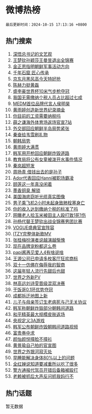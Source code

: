 # 微博热榜

`最后更新时间：2024-10-15 17:13:16 +0800`

## 热门搜索

1. [深悟总书记的文艺观](https://m.weibo.cn/search?containerid=100103type%3D1%26t%3D10%26q%3D%23%E6%B7%B1%E6%82%9F%E6%80%BB%E4%B9%A6%E8%AE%B0%E7%9A%84%E6%96%87%E8%89%BA%E8%A7%82%23&stream_entry_id=51&isnewpage=1&extparam=seat%3D1%26q%3D%2523%25E6%25B7%25B1%25E6%2582%259F%25E6%2580%25BB%25E4%25B9%25A6%25E8%25AE%25B0%25E7%259A%2584%25E6%2596%2587%25E8%2589%25BA%25E8%25A7%2582%2523%26pos%3D0%26stream_entry_id%3D51%26c_type%3D51%26filter_type%3Drealtimehot%26cate%3D10103%26dgr%3D0%26display_time%3D1728983595%26pre_seqid%3D17289835953139380906089)
1. [王楚钦孙颖莎王曼昱退出全锦赛](https://m.weibo.cn/search?containerid=100103type%3D1%26t%3D10%26q%3D%23%E7%8E%8B%E6%A5%9A%E9%92%A6%E5%AD%99%E9%A2%96%E8%8E%8E%E7%8E%8B%E6%9B%BC%E6%98%B1%E9%80%80%E5%87%BA%E5%85%A8%E9%94%A6%E8%B5%9B%23&stream_entry_id=31&isnewpage=1&extparam=seat%3D1%26q%3D%2523%25E7%258E%258B%25E6%25A5%259A%25E9%2592%25A6%25E5%25AD%2599%25E9%25A2%2596%25E8%258E%258E%25E7%258E%258B%25E6%259B%25BC%25E6%2598%25B1%25E9%2580%2580%25E5%2587%25BA%25E5%2585%25A8%25E9%2594%25A6%25E8%25B5%259B%2523%26pos%3D0%26stream_entry_id%3D31%26band_rank%3D1%26filter_type%3Drealtimehot%26realpos%3D1%26c_type%3D31%26flag%3D1%26lcate%3D5001%26cate%3D5001%26dgr%3D0%26display_time%3D1728983595%26pre_seqid%3D17289835953139380906089)
1. [金正恩指明朝鲜军事活动方向](https://m.weibo.cn/search?containerid=100103type%3D1%26t%3D10%26q%3D%23%E9%87%91%E6%AD%A3%E6%81%A9%E6%8C%87%E6%98%8E%E6%9C%9D%E9%B2%9C%E5%86%9B%E4%BA%8B%E6%B4%BB%E5%8A%A8%E6%96%B9%E5%90%91%23&stream_entry_id=31&isnewpage=1&extparam=seat%3D1%26q%3D%2523%25E9%2587%2591%25E6%25AD%25A3%25E6%2581%25A9%25E6%258C%2587%25E6%2598%258E%25E6%259C%259D%25E9%25B2%259C%25E5%2586%259B%25E4%25BA%258B%25E6%25B4%25BB%25E5%258A%25A8%25E6%2596%25B9%25E5%2590%2591%2523%26pos%3D1%26stream_entry_id%3D31%26band_rank%3D2%26filter_type%3Drealtimehot%26realpos%3D2%26c_type%3D31%26flag%3D0%26lcate%3D5001%26cate%3D5001%26dgr%3D0%26display_time%3D1728983595%26pre_seqid%3D17289835953139380906089)
1. [千年石窟 匠心传承](https://m.weibo.cn/search?containerid=100103type%3D1%26t%3D10%26q%3D%23%E5%8D%83%E5%B9%B4%E7%9F%B3%E7%AA%9F+%E5%8C%A0%E5%BF%83%E4%BC%A0%E6%89%BF%23&stream_entry_id=31&isnewpage=1&extparam=seat%3D1%26q%3D%2523%25E5%258D%2583%25E5%25B9%25B4%25E7%259F%25B3%25E7%25AA%259F%2520%25E5%258C%25A0%25E5%25BF%2583%25E4%25BC%25A0%25E6%2589%25BF%2523%26pos%3D2%26stream_entry_id%3D31%26band_rank%3D3%26filter_type%3Drealtimehot%26realpos%3D3%26c_type%3D31%26flag%3D1%26lcate%3D5001%26cate%3D5001%26dgr%3D0%26display_time%3D1728983595%26pre_seqid%3D17289835953139380906089)
1. [京东月黑风高今天特好抢](https://m.weibo.cn/search?containerid=100103type%3D1%26t%3D10%26q%3D%23%E4%BA%AC%E4%B8%9C%E6%9C%88%E9%BB%91%E9%A3%8E%E9%AB%98%E4%BB%8A%E5%A4%A9%E7%89%B9%E5%A5%BD%E6%8A%A2%23&stream_entry_id=31&isnewpage=1&extparam=seat%3D1%26q%3D%2523%25E4%25BA%25AC%25E4%25B8%259C%25E6%259C%2588%25E9%25BB%2591%25E9%25A3%258E%25E9%25AB%2598%25E4%25BB%258A%25E5%25A4%25A9%25E7%2589%25B9%25E5%25A5%25BD%25E6%258A%25A2%2523%26pos%3D3%26stream_entry_id%3D31%26adid%3D259117%26band_rank%3D4%26filter_type%3Drealtimehot%26topic_ad%3D1%26is_ad_pos%3D1%26lcate%3D5001%26c_type%3D31%26cate%3D5001%26dgr%3D0%26display_time%3D1728983595%26pre_seqid%3D17289835953139380906089)
1. [陈赫力挺黄磊](https://m.weibo.cn/search?containerid=100103type%3D1%26t%3D10%26q%3D%23%E9%99%88%E8%B5%AB%E5%8A%9B%E6%8C%BA%E9%BB%84%E7%A3%8A%23&stream_entry_id=31&isnewpage=1&extparam=seat%3D1%26q%3D%2523%25E9%2599%2588%25E8%25B5%25AB%25E5%258A%259B%25E6%258C%25BA%25E9%25BB%2584%25E7%25A3%258A%2523%26pos%3D4%26stream_entry_id%3D31%26band_rank%3D4%26filter_type%3Drealtimehot%26realpos%3D4%26c_type%3D31%26flag%3D1%26lcate%3D5001%26cate%3D5001%26dgr%3D0%26display_time%3D1728983595%26pre_seqid%3D17289835953139380906089)
1. [盛李豪世界杯10米气步枪夺冠](https://m.weibo.cn/search?containerid=100103type%3D1%26t%3D10%26q%3D%23%E7%9B%9B%E6%9D%8E%E8%B1%AA%E4%B8%96%E7%95%8C%E6%9D%AF10%E7%B1%B3%E6%B0%94%E6%AD%A5%E6%9E%AA%E5%A4%BA%E5%86%A0%23&stream_entry_id=31&isnewpage=1&extparam=seat%3D1%26q%3D%2523%25E7%259B%259B%25E6%259D%258E%25E8%25B1%25AA%25E4%25B8%2596%25E7%2595%258C%25E6%259D%25AF10%25E7%25B1%25B3%25E6%25B0%2594%25E6%25AD%25A5%25E6%259E%25AA%25E5%25A4%25BA%25E5%2586%25A0%2523%26pos%3D5%26stream_entry_id%3D31%26band_rank%3D5%26filter_type%3Drealtimehot%26realpos%3D5%26c_type%3D31%26flag%3D1%26lcate%3D5001%26cate%3D5001%26dgr%3D0%26display_time%3D1728983595%26pre_seqid%3D17289835953139380906089)
1. [我国无需缴纳个税人员占比超过七成](https://m.weibo.cn/search?containerid=100103type%3D1%26t%3D10%26q%3D%23%E6%88%91%E5%9B%BD%E6%97%A0%E9%9C%80%E7%BC%B4%E7%BA%B3%E4%B8%AA%E7%A8%8E%E4%BA%BA%E5%91%98%E5%8D%A0%E6%AF%94%E8%B6%85%E8%BF%87%E4%B8%83%E6%88%90%23&stream_entry_id=31&isnewpage=1&extparam=seat%3D1%26q%3D%2523%25E6%2588%2591%25E5%259B%25BD%25E6%2597%25A0%25E9%259C%2580%25E7%25BC%25B4%25E7%25BA%25B3%25E4%25B8%25AA%25E7%25A8%258E%25E4%25BA%25BA%25E5%2591%2598%25E5%258D%25A0%25E6%25AF%2594%25E8%25B6%2585%25E8%25BF%2587%25E4%25B8%2583%25E6%2588%2590%2523%26pos%3D6%26stream_entry_id%3D31%26band_rank%3D6%26filter_type%3Drealtimehot%26realpos%3D6%26c_type%3D31%26flag%3D2%26lcate%3D5001%26cate%3D5001%26dgr%3D0%26display_time%3D1728983595%26pre_seqid%3D17289835953139380906089)
1. [MEDM首位品牌代言人侯明昊](https://m.weibo.cn/search?containerid=100103type%3D1%26t%3D10%26q%3D%23MEDM%E9%A6%96%E4%BD%8D%E5%93%81%E7%89%8C%E4%BB%A3%E8%A8%80%E4%BA%BA%E4%BE%AF%E6%98%8E%E6%98%8A%23&stream_entry_id=31&isnewpage=1&extparam=seat%3D1%26q%3D%2523MEDM%25E9%25A6%2596%25E4%25BD%258D%25E5%2593%2581%25E7%2589%258C%25E4%25BB%25A3%25E8%25A8%2580%25E4%25BA%25BA%25E4%25BE%25AF%25E6%2598%258E%25E6%2598%258A%2523%26pos%3D7%26stream_entry_id%3D31%26adid%3D259080%26band_rank%3D7%26filter_type%3Drealtimehot%26topic_ad%3D1%26is_ad_pos%3D1%26lcate%3D5001%26c_type%3D31%26cate%3D5001%26dgr%3D0%26display_time%3D1728983595%26pre_seqid%3D17289835953139380906089)
1. [黄雨婷创造新世界纪录摘金](https://m.weibo.cn/search?containerid=100103type%3D1%26t%3D10%26q%3D%23%E9%BB%84%E9%9B%A8%E5%A9%B7%E5%88%9B%E9%80%A0%E6%96%B0%E4%B8%96%E7%95%8C%E7%BA%AA%E5%BD%95%E6%91%98%E9%87%91%23&stream_entry_id=31&isnewpage=1&extparam=seat%3D1%26q%3D%2523%25E9%25BB%2584%25E9%259B%25A8%25E5%25A9%25B7%25E5%2588%259B%25E9%2580%25A0%25E6%2596%25B0%25E4%25B8%2596%25E7%2595%258C%25E7%25BA%25AA%25E5%25BD%2595%25E6%2591%2598%25E9%2587%2591%2523%26pos%3D8%26stream_entry_id%3D31%26band_rank%3D7%26filter_type%3Drealtimehot%26realpos%3D7%26c_type%3D31%26flag%3D0%26lcate%3D5001%26cate%3D5001%26dgr%3D0%26display_time%3D1728983595%26pre_seqid%3D17289835953139380906089)
1. [你目前的工资需要纳税吗](https://m.weibo.cn/search?containerid=100103type%3D1%26t%3D10%26q%3D%23%E4%BD%A0%E7%9B%AE%E5%89%8D%E7%9A%84%E5%B7%A5%E8%B5%84%E9%9C%80%E8%A6%81%E7%BA%B3%E7%A8%8E%E5%90%97%23&stream_entry_id=31&isnewpage=1&extparam=seat%3D1%26q%3D%2523%25E4%25BD%25A0%25E7%259B%25AE%25E5%2589%258D%25E7%259A%2584%25E5%25B7%25A5%25E8%25B5%2584%25E9%259C%2580%25E8%25A6%2581%25E7%25BA%25B3%25E7%25A8%258E%25E5%2590%2597%2523%26pos%3D9%26stream_entry_id%3D31%26band_rank%3D8%26filter_type%3Drealtimehot%26realpos%3D8%26c_type%3D31%26flag%3D1%26lcate%3D5001%26cate%3D5001%26dgr%3D0%26display_time%3D1728983595%26pre_seqid%3D17289835953139380906089)
1. [薛之谦海外体育场返场官宣7站](https://m.weibo.cn/search?containerid=100103type%3D1%26t%3D10%26q%3D%23%E8%96%9B%E4%B9%8B%E8%B0%A6%E6%B5%B7%E5%A4%96%E4%BD%93%E8%82%B2%E5%9C%BA%E8%BF%94%E5%9C%BA%E5%AE%98%E5%AE%A37%E7%AB%99%23&stream_entry_id=31&isnewpage=1&extparam=seat%3D1%26q%3D%2523%25E8%2596%259B%25E4%25B9%258B%25E8%25B0%25A6%25E6%25B5%25B7%25E5%25A4%2596%25E4%25BD%2593%25E8%2582%25B2%25E5%259C%25BA%25E8%25BF%2594%25E5%259C%25BA%25E5%25AE%2598%25E5%25AE%25A37%25E7%25AB%2599%2523%26pos%3D10%26stream_entry_id%3D31%26band_rank%3D9%26filter_type%3Drealtimehot%26realpos%3D9%26c_type%3D31%26flag%3D0%26lcate%3D5001%26cate%3D5001%26dgr%3D0%26display_time%3D1728983595%26pre_seqid%3D17289835953139380906089)
1. [外交部回应朝鲜半岛局势紧张](https://m.weibo.cn/search?containerid=100103type%3D1%26t%3D10%26q%3D%23%E5%A4%96%E4%BA%A4%E9%83%A8%E5%9B%9E%E5%BA%94%E6%9C%9D%E9%B2%9C%E5%8D%8A%E5%B2%9B%E5%B1%80%E5%8A%BF%E7%B4%A7%E5%BC%A0%23&stream_entry_id=31&isnewpage=1&extparam=seat%3D1%26q%3D%2523%25E5%25A4%2596%25E4%25BA%25A4%25E9%2583%25A8%25E5%259B%259E%25E5%25BA%2594%25E6%259C%259D%25E9%25B2%259C%25E5%258D%258A%25E5%25B2%259B%25E5%25B1%2580%25E5%258A%25BF%25E7%25B4%25A7%25E5%25BC%25A0%2523%26pos%3D11%26stream_entry_id%3D31%26band_rank%3D10%26filter_type%3Drealtimehot%26realpos%3D10%26c_type%3D31%26flag%3D1%26lcate%3D5001%26cate%3D5001%26dgr%3D0%26display_time%3D1728983595%26pre_seqid%3D17289835953139380906089)
1. [秦奋给韦雪刷礼物](https://m.weibo.cn/search?containerid=100103type%3D1%26t%3D10%26q%3D%23%E7%A7%A6%E5%A5%8B%E7%BB%99%E9%9F%A6%E9%9B%AA%E5%88%B7%E7%A4%BC%E7%89%A9%23&stream_entry_id=31&isnewpage=1&extparam=seat%3D1%26q%3D%2523%25E7%25A7%25A6%25E5%25A5%258B%25E7%25BB%2599%25E9%259F%25A6%25E9%259B%25AA%25E5%2588%25B7%25E7%25A4%25BC%25E7%2589%25A9%2523%26pos%3D12%26stream_entry_id%3D31%26band_rank%3D11%26filter_type%3Drealtimehot%26realpos%3D11%26c_type%3D31%26flag%3D2%26lcate%3D5001%26cate%3D5001%26dgr%3D0%26display_time%3D1728983595%26pre_seqid%3D17289835953139380906089)
1. [朝韩局势](https://m.weibo.cn/search?containerid=100103type%3D1%26t%3D10%26q%3D%23%E6%9C%9D%E9%9F%A9%E5%B1%80%E5%8A%BF%23&stream_entry_id=31&isnewpage=1&extparam=seat%3D1%26q%3D%2523%25E6%259C%259D%25E9%259F%25A9%25E5%25B1%2580%25E5%258A%25BF%2523%26pos%3D13%26stream_entry_id%3D31%26band_rank%3D12%26filter_type%3Drealtimehot%26realpos%3D12%26c_type%3D31%26flag%3D1%26lcate%3D5001%26cate%3D5001%26dgr%3D0%26display_time%3D1728983595%26pre_seqid%3D17289835953139380906089)
1. [黄雨婷大满贯](https://m.weibo.cn/search?containerid=100103type%3D1%26t%3D10%26q%3D%23%E9%BB%84%E9%9B%A8%E5%A9%B7%E5%A4%A7%E6%BB%A1%E8%B4%AF%23&stream_entry_id=31&isnewpage=1&extparam=seat%3D1%26q%3D%2523%25E9%25BB%2584%25E9%259B%25A8%25E5%25A9%25B7%25E5%25A4%25A7%25E6%25BB%25A1%25E8%25B4%25AF%2523%26pos%3D14%26stream_entry_id%3D31%26band_rank%3D13%26filter_type%3Drealtimehot%26realpos%3D13%26c_type%3D31%26flag%3D0%26lcate%3D5001%26cate%3D5001%26dgr%3D0%26display_time%3D1728983595%26pre_seqid%3D17289835953139380906089)
1. [韩军用开枪回应朝鲜炸毁道路](https://m.weibo.cn/search?containerid=100103type%3D1%26t%3D10%26q%3D%23%E9%9F%A9%E5%86%9B%E7%94%A8%E5%BC%80%E6%9E%AA%E5%9B%9E%E5%BA%94%E6%9C%9D%E9%B2%9C%E7%82%B8%E6%AF%81%E9%81%93%E8%B7%AF%23&stream_entry_id=31&isnewpage=1&extparam=seat%3D1%26q%3D%2523%25E9%259F%25A9%25E5%2586%259B%25E7%2594%25A8%25E5%25BC%2580%25E6%259E%25AA%25E5%259B%259E%25E5%25BA%2594%25E6%259C%259D%25E9%25B2%259C%25E7%2582%25B8%25E6%25AF%2581%25E9%2581%2593%25E8%25B7%25AF%2523%26pos%3D15%26stream_entry_id%3D31%26band_rank%3D14%26filter_type%3Drealtimehot%26realpos%3D14%26c_type%3D31%26flag%3D0%26lcate%3D5001%26cate%3D5001%26dgr%3D0%26display_time%3D1728983595%26pre_seqid%3D17289835953139380906089)
1. [教育局将公布女童被泼开水事件情况](https://m.weibo.cn/search?containerid=100103type%3D1%26t%3D10%26q%3D%23%E6%95%99%E8%82%B2%E5%B1%80%E5%B0%86%E5%85%AC%E5%B8%83%E5%A5%B3%E7%AB%A5%E8%A2%AB%E6%B3%BC%E5%BC%80%E6%B0%B4%E4%BA%8B%E4%BB%B6%E6%83%85%E5%86%B5%23&stream_entry_id=31&isnewpage=1&extparam=seat%3D1%26q%3D%2523%25E6%2595%2599%25E8%2582%25B2%25E5%25B1%2580%25E5%25B0%2586%25E5%2585%25AC%25E5%25B8%2583%25E5%25A5%25B3%25E7%25AB%25A5%25E8%25A2%25AB%25E6%25B3%25BC%25E5%25BC%2580%25E6%25B0%25B4%25E4%25BA%258B%25E4%25BB%25B6%25E6%2583%2585%25E5%2586%25B5%2523%26pos%3D16%26stream_entry_id%3D31%26band_rank%3D15%26filter_type%3Drealtimehot%26realpos%3D15%26c_type%3D31%26flag%3D1%26lcate%3D5001%26cate%3D5001%26dgr%3D0%26display_time%3D1728983595%26pre_seqid%3D17289835953139380906089)
1. [秦岚超短发](https://m.weibo.cn/search?containerid=100103type%3D1%26t%3D10%26q%3D%23%E7%A7%A6%E5%B2%9A%E8%B6%85%E7%9F%AD%E5%8F%91%23&stream_entry_id=31&isnewpage=1&extparam=seat%3D1%26q%3D%2523%25E7%25A7%25A6%25E5%25B2%259A%25E8%25B6%2585%25E7%259F%25AD%25E5%258F%2591%2523%26pos%3D17%26stream_entry_id%3D31%26band_rank%3D16%26filter_type%3Drealtimehot%26realpos%3D16%26c_type%3D31%26flag%3D2%26lcate%3D5001%26cate%3D5001%26dgr%3D0%26display_time%3D1728983595%26pre_seqid%3D17289835953139380906089)
1. [周扬青 借钱出去的是孙子](https://m.weibo.cn/search?containerid=100103type%3D1%26t%3D10%26q%3D%E5%91%A8%E6%89%AC%E9%9D%92+%E5%80%9F%E9%92%B1%E5%87%BA%E5%8E%BB%E7%9A%84%E6%98%AF%E5%AD%99%E5%AD%90&stream_entry_id=31&isnewpage=1&extparam=seat%3D1%26q%3D%25E5%2591%25A8%25E6%2589%25AC%25E9%259D%2592%2520%25E5%2580%259F%25E9%2592%25B1%25E5%2587%25BA%25E5%258E%25BB%25E7%259A%2584%25E6%2598%25AF%25E5%25AD%2599%25E5%25AD%2590%26pos%3D18%26stream_entry_id%3D31%26band_rank%3D17%26filter_type%3Drealtimehot%26realpos%3D17%26c_type%3D31%26flag%3D2%26lcate%3D5001%26cate%3D5001%26dgr%3D0%26display_time%3D1728983595%26pre_seqid%3D17289835953139380906089)
1. [Ador代表回应Hanni被职场霸凌](https://m.weibo.cn/search?containerid=100103type%3D1%26t%3D10%26q%3D%23Ador%E4%BB%A3%E8%A1%A8%E5%9B%9E%E5%BA%94Hanni%E8%A2%AB%E8%81%8C%E5%9C%BA%E9%9C%B8%E5%87%8C%23&stream_entry_id=31&isnewpage=1&extparam=seat%3D1%26q%3D%2523Ador%25E4%25BB%25A3%25E8%25A1%25A8%25E5%259B%259E%25E5%25BA%2594Hanni%25E8%25A2%25AB%25E8%2581%258C%25E5%259C%25BA%25E9%259C%25B8%25E5%2587%258C%2523%26pos%3D19%26stream_entry_id%3D31%26band_rank%3D18%26filter_type%3Drealtimehot%26realpos%3D18%26c_type%3D31%26flag%3D1%26lcate%3D5001%26cate%3D5001%26dgr%3D0%26display_time%3D1728983595%26pre_seqid%3D17289835953139380906089)
1. [颐莲这一年真没闲着](https://m.weibo.cn/search?containerid=100103type%3D1%26t%3D10%26q%3D%23%E9%A2%90%E8%8E%B2%E8%BF%99%E4%B8%80%E5%B9%B4%E7%9C%9F%E6%B2%A1%E9%97%B2%E7%9D%80%23&stream_entry_id=31&isnewpage=1&extparam=seat%3D1%26q%3D%2523%25E9%25A2%2590%25E8%258E%25B2%25E8%25BF%2599%25E4%25B8%2580%25E5%25B9%25B4%25E7%259C%259F%25E6%25B2%25A1%25E9%2597%25B2%25E7%259D%2580%2523%26pos%3D20%26stream_entry_id%3D31%26adid%3D259031%26band_rank%3D19%26filter_type%3Drealtimehot%26realpos%3D19%26c_type%3D31%26flag%3D0%26lcate%3D5001%26cate%3D5001%26dgr%3D0%26display_time%3D1728983595%26pre_seqid%3D17289835953139380906089)
1. [墨香铜臭 解锁](https://m.weibo.cn/search?containerid=100103type%3D1%26t%3D10%26q%3D%E5%A2%A8%E9%A6%99%E9%93%9C%E8%87%AD+%E8%A7%A3%E9%94%81&stream_entry_id=31&isnewpage=1&extparam=seat%3D1%26q%3D%25E5%25A2%25A8%25E9%25A6%2599%25E9%2593%259C%25E8%2587%25AD%2520%25E8%25A7%25A3%25E9%2594%2581%26pos%3D21%26stream_entry_id%3D31%26band_rank%3D20%26filter_type%3Drealtimehot%26realpos%3D20%26c_type%3D31%26flag%3D0%26lcate%3D5001%26cate%3D5001%26dgr%3D0%26display_time%3D1728983595%26pre_seqid%3D17289835953139380906089)
1. [美国海底窃听光缆真实图像](https://m.weibo.cn/search?containerid=100103type%3D1%26t%3D10%26q%3D%23%E7%BE%8E%E5%9B%BD%E6%B5%B7%E5%BA%95%E7%AA%83%E5%90%AC%E5%85%89%E7%BC%86%E7%9C%9F%E5%AE%9E%E5%9B%BE%E5%83%8F%23&stream_entry_id=31&isnewpage=1&extparam=seat%3D1%26q%3D%2523%25E7%25BE%258E%25E5%259B%25BD%25E6%25B5%25B7%25E5%25BA%2595%25E7%25AA%2583%25E5%2590%25AC%25E5%2585%2589%25E7%25BC%2586%25E7%259C%259F%25E5%25AE%259E%25E5%259B%25BE%25E5%2583%258F%2523%26pos%3D22%26stream_entry_id%3D31%26band_rank%3D21%26filter_type%3Drealtimehot%26realpos%3D21%26c_type%3D31%26flag%3D0%26lcate%3D5001%26cate%3D5001%26dgr%3D0%26display_time%3D1728983595%26pre_seqid%3D17289835953139380906089)
1. [男子乘飞机2小时未起身致肺栓塞身亡](https://m.weibo.cn/search?containerid=100103type%3D1%26t%3D10%26q%3D%23%E7%94%B7%E5%AD%90%E4%B9%98%E9%A3%9E%E6%9C%BA2%E5%B0%8F%E6%97%B6%E6%9C%AA%E8%B5%B7%E8%BA%AB%E8%87%B4%E8%82%BA%E6%A0%93%E5%A1%9E%E8%BA%AB%E4%BA%A1%23&stream_entry_id=31&isnewpage=1&extparam=seat%3D1%26q%3D%2523%25E7%2594%25B7%25E5%25AD%2590%25E4%25B9%2598%25E9%25A3%259E%25E6%259C%25BA2%25E5%25B0%258F%25E6%2597%25B6%25E6%259C%25AA%25E8%25B5%25B7%25E8%25BA%25AB%25E8%2587%25B4%25E8%2582%25BA%25E6%25A0%2593%25E5%25A1%259E%25E8%25BA%25AB%25E4%25BA%25A1%2523%26pos%3D23%26stream_entry_id%3D31%26band_rank%3D22%26filter_type%3Drealtimehot%26realpos%3D22%26c_type%3D31%26flag%3D0%26lcate%3D5001%26cate%3D5001%26dgr%3D0%26display_time%3D1728983595%26pre_seqid%3D17289835953139380906089)
1. [你的收入达到缴纳个税的标准了吗](https://m.weibo.cn/search?containerid=100103type%3D1%26t%3D10%26q%3D%23%E4%BD%A0%E7%9A%84%E6%94%B6%E5%85%A5%E8%BE%BE%E5%88%B0%E7%BC%B4%E7%BA%B3%E4%B8%AA%E7%A8%8E%E7%9A%84%E6%A0%87%E5%87%86%E4%BA%86%E5%90%97%23&stream_entry_id=31&isnewpage=1&extparam=seat%3D1%26q%3D%2523%25E4%25BD%25A0%25E7%259A%2584%25E6%2594%25B6%25E5%2585%25A5%25E8%25BE%25BE%25E5%2588%25B0%25E7%25BC%25B4%25E7%25BA%25B3%25E4%25B8%25AA%25E7%25A8%258E%25E7%259A%2584%25E6%25A0%2587%25E5%2587%2586%25E4%25BA%2586%25E5%2590%2597%2523%26pos%3D24%26stream_entry_id%3D31%26band_rank%3D23%26filter_type%3Drealtimehot%26realpos%3D23%26c_type%3D31%26flag%3D0%26lcate%3D5001%26cate%3D5001%26dgr%3D0%26display_time%3D1728983595%26pre_seqid%3D17289835953139380906089)
1. [网曝老人拾玉米被田主人殴打致1死1伤](https://m.weibo.cn/search?containerid=100103type%3D1%26t%3D10%26q%3D%23%E7%BD%91%E6%9B%9D%E8%80%81%E4%BA%BA%E6%8B%BE%E7%8E%89%E7%B1%B3%E8%A2%AB%E7%94%B0%E4%B8%BB%E4%BA%BA%E6%AE%B4%E6%89%93%E8%87%B41%E6%AD%BB1%E4%BC%A4%23&stream_entry_id=31&isnewpage=1&extparam=seat%3D1%26q%3D%2523%25E7%25BD%2591%25E6%259B%259D%25E8%2580%2581%25E4%25BA%25BA%25E6%258B%25BE%25E7%258E%2589%25E7%25B1%25B3%25E8%25A2%25AB%25E7%2594%25B0%25E4%25B8%25BB%25E4%25BA%25BA%25E6%25AE%25B4%25E6%2589%2593%25E8%2587%25B41%25E6%25AD%25BB1%25E4%25BC%25A4%2523%26pos%3D25%26stream_entry_id%3D31%26band_rank%3D24%26filter_type%3Drealtimehot%26realpos%3D24%26c_type%3D31%26flag%3D0%26lcate%3D5001%26cate%3D5001%26dgr%3D0%26display_time%3D1728983595%26pre_seqid%3D17289835953139380906089)
1. [孙杨代替王楚钦出战全锦赛男团比赛](https://m.weibo.cn/search?containerid=100103type%3D1%26t%3D10%26q%3D%23%E5%AD%99%E6%9D%A8%E4%BB%A3%E6%9B%BF%E7%8E%8B%E6%A5%9A%E9%92%A6%E5%87%BA%E6%88%98%E5%85%A8%E9%94%A6%E8%B5%9B%E7%94%B7%E5%9B%A2%E6%AF%94%E8%B5%9B%23&stream_entry_id=31&isnewpage=1&extparam=seat%3D1%26q%3D%2523%25E5%25AD%2599%25E6%259D%25A8%25E4%25BB%25A3%25E6%259B%25BF%25E7%258E%258B%25E6%25A5%259A%25E9%2592%25A6%25E5%2587%25BA%25E6%2588%2598%25E5%2585%25A8%25E9%2594%25A6%25E8%25B5%259B%25E7%2594%25B7%25E5%259B%25A2%25E6%25AF%2594%25E8%25B5%259B%2523%26pos%3D26%26stream_entry_id%3D31%26band_rank%3D25%26filter_type%3Drealtimehot%26realpos%3D25%26c_type%3D31%26flag%3D1%26lcate%3D5001%26cate%3D5001%26dgr%3D0%26display_time%3D1728983595%26pre_seqid%3D17289835953139380906089)
1. [VOGUE盛典官宣阵容](https://m.weibo.cn/search?containerid=100103type%3D1%26t%3D10%26q%3D%23VOGUE%E7%9B%9B%E5%85%B8%E5%AE%98%E5%AE%A3%E9%98%B5%E5%AE%B9%23&stream_entry_id=31&isnewpage=1&extparam=seat%3D1%26q%3D%2523VOGUE%25E7%259B%259B%25E5%2585%25B8%25E5%25AE%2598%25E5%25AE%25A3%25E9%2598%25B5%25E5%25AE%25B9%2523%26pos%3D27%26stream_entry_id%3D31%26band_rank%3D26%26filter_type%3Drealtimehot%26realpos%3D26%26c_type%3D31%26flag%3D0%26lcate%3D5001%26cate%3D5001%26dgr%3D0%26display_time%3D1728983595%26pre_seqid%3D17289835953139380906089)
1. [ITZY完整体新歌MV](https://m.weibo.cn/search?containerid=100103type%3D1%26t%3D10%26q%3D%23ITZY%E5%AE%8C%E6%95%B4%E4%BD%93%E6%96%B0%E6%AD%8CMV%23&stream_entry_id=31&isnewpage=1&extparam=seat%3D1%26q%3D%2523ITZY%25E5%25AE%258C%25E6%2595%25B4%25E4%25BD%2593%25E6%2596%25B0%25E6%25AD%258CMV%2523%26pos%3D28%26stream_entry_id%3D31%26band_rank%3D27%26filter_type%3Drealtimehot%26realpos%3D27%26c_type%3D31%26flag%3D1%26lcate%3D5001%26cate%3D5001%26dgr%3D0%26display_time%3D1728983595%26pre_seqid%3D17289835953139380906089)
1. [张桂梅扮演者说越演越惭愧](https://m.weibo.cn/search?containerid=100103type%3D1%26t%3D10%26q%3D%23%E5%BC%A0%E6%A1%82%E6%A2%85%E6%89%AE%E6%BC%94%E8%80%85%E8%AF%B4%E8%B6%8A%E6%BC%94%E8%B6%8A%E6%83%AD%E6%84%A7%23&stream_entry_id=31&isnewpage=1&extparam=seat%3D1%26q%3D%2523%25E5%25BC%25A0%25E6%25A1%2582%25E6%25A2%2585%25E6%2589%25AE%25E6%25BC%2594%25E8%2580%2585%25E8%25AF%25B4%25E8%25B6%258A%25E6%25BC%2594%25E8%25B6%258A%25E6%2583%25AD%25E6%2584%25A7%2523%26pos%3D29%26stream_entry_id%3D31%26band_rank%3D28%26filter_type%3Drealtimehot%26realpos%3D28%26c_type%3D31%26flag%3D0%26lcate%3D5001%26cate%3D5001%26dgr%3D0%26display_time%3D1728983595%26pre_seqid%3D17289835953139380906089)
1. [现在品牌宠粉都这么卷](https://m.weibo.cn/search?containerid=100103type%3D1%26t%3D10%26q%3D%23%E7%8E%B0%E5%9C%A8%E5%93%81%E7%89%8C%E5%AE%A0%E7%B2%89%E9%83%BD%E8%BF%99%E4%B9%88%E5%8D%B7%23&stream_entry_id=31&isnewpage=1&extparam=seat%3D1%26q%3D%2523%25E7%258E%25B0%25E5%259C%25A8%25E5%2593%2581%25E7%2589%258C%25E5%25AE%25A0%25E7%25B2%2589%25E9%2583%25BD%25E8%25BF%2599%25E4%25B9%2588%25E5%258D%25B7%2523%26pos%3D30%26stream_entry_id%3D31%26adid%3D258901%26band_rank%3D29%26filter_type%3Drealtimehot%26realpos%3D29%26c_type%3D31%26flag%3D0%26lcate%3D5001%26cate%3D5001%26dgr%3D0%26display_time%3D1728983595%26pre_seqid%3D17289835953139380906089)
1. [papi酱再见爱人4有啥说啥](https://m.weibo.cn/search?containerid=100103type%3D1%26t%3D10%26q%3Dpapi%E9%85%B1%E5%86%8D%E8%A7%81%E7%88%B1%E4%BA%BA4%E6%9C%89%E5%95%A5%E8%AF%B4%E5%95%A5&stream_entry_id=31&isnewpage=1&extparam=seat%3D1%26q%3Dpapi%25E9%2585%25B1%25E5%2586%258D%25E8%25A7%2581%25E7%2588%25B1%25E4%25BA%25BA4%25E6%259C%2589%25E5%2595%25A5%25E8%25AF%25B4%25E5%2595%25A5%26pos%3D31%26stream_entry_id%3D31%26band_rank%3D30%26filter_type%3Drealtimehot%26realpos%3D30%26c_type%3D31%26flag%3D0%26lcate%3D5001%26cate%3D5001%26dgr%3D0%26display_time%3D1728983595%26pre_seqid%3D17289835953139380906089)
1. [王源公司已申请多枚客厅狂欢商标](https://m.weibo.cn/search?containerid=100103type%3D1%26t%3D10%26q%3D%23%E7%8E%8B%E6%BA%90%E5%85%AC%E5%8F%B8%E5%B7%B2%E7%94%B3%E8%AF%B7%E5%A4%9A%E6%9E%9A%E5%AE%A2%E5%8E%85%E7%8B%82%E6%AC%A2%E5%95%86%E6%A0%87%23&stream_entry_id=31&isnewpage=1&extparam=seat%3D1%26q%3D%2523%25E7%258E%258B%25E6%25BA%2590%25E5%2585%25AC%25E5%258F%25B8%25E5%25B7%25B2%25E7%2594%25B3%25E8%25AF%25B7%25E5%25A4%259A%25E6%259E%259A%25E5%25AE%25A2%25E5%258E%2585%25E7%258B%2582%25E6%25AC%25A2%25E5%2595%2586%25E6%25A0%2587%2523%26pos%3D32%26stream_entry_id%3D31%26band_rank%3D31%26filter_type%3Drealtimehot%26realpos%3D31%26c_type%3D31%26flag%3D0%26lcate%3D5001%26cate%3D5001%26dgr%3D0%26display_time%3D1728983595%26pre_seqid%3D17289835953139380906089)
1. [双十一仿佛在侮辱我的智商](https://m.weibo.cn/search?containerid=100103type%3D1%26t%3D10%26q%3D%23%E5%8F%8C%E5%8D%81%E4%B8%80%E4%BB%BF%E4%BD%9B%E5%9C%A8%E4%BE%AE%E8%BE%B1%E6%88%91%E7%9A%84%E6%99%BA%E5%95%86%23&stream_entry_id=31&isnewpage=1&extparam=seat%3D1%26q%3D%2523%25E5%258F%258C%25E5%258D%2581%25E4%25B8%2580%25E4%25BB%25BF%25E4%25BD%259B%25E5%259C%25A8%25E4%25BE%25AE%25E8%25BE%25B1%25E6%2588%2591%25E7%259A%2584%25E6%2599%25BA%25E5%2595%2586%2523%26pos%3D33%26stream_entry_id%3D31%26band_rank%3D32%26filter_type%3Drealtimehot%26realpos%3D32%26c_type%3D31%26flag%3D0%26lcate%3D5001%26cate%3D5001%26dgr%3D0%26display_time%3D1728983595%26pre_seqid%3D17289835953139380906089)
1. [这届年轻人流行先甜后也甜](https://m.weibo.cn/search?containerid=100103type%3D1%26t%3D10%26q%3D%23%E8%BF%99%E5%B1%8A%E5%B9%B4%E8%BD%BB%E4%BA%BA%E6%B5%81%E8%A1%8C%E5%85%88%E7%94%9C%E5%90%8E%E4%B9%9F%E7%94%9C%23&stream_entry_id=31&isnewpage=1&extparam=seat%3D1%26q%3D%2523%25E8%25BF%2599%25E5%25B1%258A%25E5%25B9%25B4%25E8%25BD%25BB%25E4%25BA%25BA%25E6%25B5%2581%25E8%25A1%258C%25E5%2585%2588%25E7%2594%259C%25E5%2590%258E%25E4%25B9%259F%25E7%2594%259C%2523%26pos%3D34%26stream_entry_id%3D31%26adid%3D259214%26band_rank%3D33%26filter_type%3Drealtimehot%26realpos%3D33%26c_type%3D31%26flag%3D0%26lcate%3D5001%26cate%3D5001%26dgr%3D0%26display_time%3D1728983595%26pre_seqid%3D17289835953139380906089)
1. [世界之外新PV](https://m.weibo.cn/search?containerid=100103type%3D1%26t%3D10%26q%3D%E4%B8%96%E7%95%8C%E4%B9%8B%E5%A4%96%E6%96%B0PV&stream_entry_id=31&isnewpage=1&extparam=seat%3D1%26q%3D%25E4%25B8%2596%25E7%2595%258C%25E4%25B9%258B%25E5%25A4%2596%25E6%2596%25B0PV%26pos%3D35%26stream_entry_id%3D31%26band_rank%3D34%26filter_type%3Drealtimehot%26realpos%3D34%26c_type%3D31%26flag%3D1%26lcate%3D5001%26cate%3D5001%26dgr%3D0%26display_time%3D1728983595%26pre_seqid%3D17289835953139380906089)
1. [林高远刘诗雯晋级混双决赛](https://m.weibo.cn/search?containerid=100103type%3D1%26t%3D10%26q%3D%23%E6%9E%97%E9%AB%98%E8%BF%9C%E5%88%98%E8%AF%97%E9%9B%AF%E6%99%8B%E7%BA%A7%E6%B7%B7%E5%8F%8C%E5%86%B3%E8%B5%9B%23&stream_entry_id=31&isnewpage=1&extparam=seat%3D1%26q%3D%2523%25E6%259E%2597%25E9%25AB%2598%25E8%25BF%259C%25E5%2588%2598%25E8%25AF%2597%25E9%259B%25AF%25E6%2599%258B%25E7%25BA%25A7%25E6%25B7%25B7%25E5%258F%258C%25E5%2586%25B3%25E8%25B5%259B%2523%26pos%3D36%26stream_entry_id%3D31%26band_rank%3D35%26filter_type%3Drealtimehot%26realpos%3D35%26c_type%3D31%26flag%3D1%26lcate%3D5001%26cate%3D5001%26dgr%3D0%26display_time%3D1728983595%26pre_seqid%3D17289835953139380906089)
1. [干饭哥0.1环优势夺冠](https://m.weibo.cn/search?containerid=100103type%3D1%26t%3D10%26q%3D%23%E5%B9%B2%E9%A5%AD%E5%93%A50.1%E7%8E%AF%E4%BC%98%E5%8A%BF%E5%A4%BA%E5%86%A0%23&stream_entry_id=31&isnewpage=1&extparam=seat%3D1%26q%3D%2523%25E5%25B9%25B2%25E9%25A5%25AD%25E5%2593%25A50.1%25E7%258E%25AF%25E4%25BC%2598%25E5%258A%25BF%25E5%25A4%25BA%25E5%2586%25A0%2523%26pos%3D37%26stream_entry_id%3D31%26band_rank%3D36%26filter_type%3Drealtimehot%26realpos%3D36%26c_type%3D31%26flag%3D1%26lcate%3D5001%26cate%3D5001%26dgr%3D0%26display_time%3D1728983595%26pre_seqid%3D17289835953139380906089)
1. [成都拆迁地图上新](https://m.weibo.cn/search?containerid=100103type%3D1%26t%3D10%26q%3D%23%E6%88%90%E9%83%BD%E6%8B%86%E8%BF%81%E5%9C%B0%E5%9B%BE%E4%B8%8A%E6%96%B0%23&stream_entry_id=31&isnewpage=1&extparam=seat%3D1%26q%3D%2523%25E6%2588%2590%25E9%2583%25BD%25E6%258B%2586%25E8%25BF%2581%25E5%259C%25B0%25E5%259B%25BE%25E4%25B8%258A%25E6%2596%25B0%2523%26pos%3D38%26stream_entry_id%3D31%26band_rank%3D37%26filter_type%3Drealtimehot%26realpos%3D37%26c_type%3D31%26flag%3D1%26lcate%3D5001%26cate%3D5001%26dgr%3D0%26display_time%3D1728983595%26pre_seqid%3D17289835953139380906089)
1. [儿子与母亲签订生老病死与己无关协议](https://m.weibo.cn/search?containerid=100103type%3D1%26t%3D10%26q%3D%23%E5%84%BF%E5%AD%90%E4%B8%8E%E6%AF%8D%E4%BA%B2%E7%AD%BE%E8%AE%A2%E7%94%9F%E8%80%81%E7%97%85%E6%AD%BB%E4%B8%8E%E5%B7%B1%E6%97%A0%E5%85%B3%E5%8D%8F%E8%AE%AE%23&stream_entry_id=31&isnewpage=1&extparam=seat%3D1%26q%3D%2523%25E5%2584%25BF%25E5%25AD%2590%25E4%25B8%258E%25E6%25AF%258D%25E4%25BA%25B2%25E7%25AD%25BE%25E8%25AE%25A2%25E7%2594%259F%25E8%2580%2581%25E7%2597%2585%25E6%25AD%25BB%25E4%25B8%258E%25E5%25B7%25B1%25E6%2597%25A0%25E5%2585%25B3%25E5%258D%258F%25E8%25AE%25AE%2523%26pos%3D39%26stream_entry_id%3D31%26band_rank%3D38%26filter_type%3Drealtimehot%26realpos%3D38%26c_type%3D31%26flag%3D1%26lcate%3D5001%26cate%3D5001%26dgr%3D0%26display_time%3D1728983595%26pre_seqid%3D17289835953139380906089)
1. [韩军称朝鲜炸毁部分朝韩间道路](https://m.weibo.cn/search?containerid=100103type%3D1%26t%3D10%26q%3D%23%E9%9F%A9%E5%86%9B%E7%A7%B0%E6%9C%9D%E9%B2%9C%E7%82%B8%E6%AF%81%E9%83%A8%E5%88%86%E6%9C%9D%E9%9F%A9%E9%97%B4%E9%81%93%E8%B7%AF%23&stream_entry_id=31&isnewpage=1&extparam=seat%3D1%26q%3D%2523%25E9%259F%25A9%25E5%2586%259B%25E7%25A7%25B0%25E6%259C%259D%25E9%25B2%259C%25E7%2582%25B8%25E6%25AF%2581%25E9%2583%25A8%25E5%2588%2586%25E6%259C%259D%25E9%259F%25A9%25E9%2597%25B4%25E9%2581%2593%25E8%25B7%25AF%2523%26pos%3D40%26stream_entry_id%3D31%26band_rank%3D39%26filter_type%3Drealtimehot%26realpos%3D39%26c_type%3D31%26flag%3D0%26lcate%3D5001%26cate%3D5001%26dgr%3D0%26display_time%3D1728983595%26pre_seqid%3D17289835953139380906089)
1. [和平精英最大规模皮肤返场](https://m.weibo.cn/search?containerid=100103type%3D1%26t%3D10%26q%3D%23%E5%92%8C%E5%B9%B3%E7%B2%BE%E8%8B%B1%E6%9C%80%E5%A4%A7%E8%A7%84%E6%A8%A1%E7%9A%AE%E8%82%A4%E8%BF%94%E5%9C%BA%23&stream_entry_id=31&isnewpage=1&extparam=seat%3D1%26q%3D%2523%25E5%2592%258C%25E5%25B9%25B3%25E7%25B2%25BE%25E8%258B%25B1%25E6%259C%2580%25E5%25A4%25A7%25E8%25A7%2584%25E6%25A8%25A1%25E7%259A%25AE%25E8%2582%25A4%25E8%25BF%2594%25E5%259C%25BA%2523%26pos%3D41%26stream_entry_id%3D31%26adid%3D259022%26band_rank%3D40%26filter_type%3Drealtimehot%26realpos%3D40%26c_type%3D31%26flag%3D0%26lcate%3D5001%26cate%3D5001%26dgr%3D0%26display_time%3D1728983595%26pre_seqid%3D17289835953139380906089)
1. [央视定义3A游戏](https://m.weibo.cn/search?containerid=100103type%3D1%26t%3D10%26q%3D%23%E5%A4%AE%E8%A7%86%E5%AE%9A%E4%B9%893A%E6%B8%B8%E6%88%8F%23&stream_entry_id=31&isnewpage=1&extparam=seat%3D1%26q%3D%2523%25E5%25A4%25AE%25E8%25A7%2586%25E5%25AE%259A%25E4%25B9%25893A%25E6%25B8%25B8%25E6%2588%258F%2523%26pos%3D42%26stream_entry_id%3D31%26band_rank%3D41%26filter_type%3Drealtimehot%26realpos%3D41%26c_type%3D31%26flag%3D1%26lcate%3D5001%26cate%3D5001%26dgr%3D0%26display_time%3D1728983595%26pre_seqid%3D17289835953139380906089)
1. [韩军公布朝鲜炸毁朝韩间道路视频](https://m.weibo.cn/search?containerid=100103type%3D1%26t%3D10%26q%3D%23%E9%9F%A9%E5%86%9B%E5%85%AC%E5%B8%83%E6%9C%9D%E9%B2%9C%E7%82%B8%E6%AF%81%E6%9C%9D%E9%9F%A9%E9%97%B4%E9%81%93%E8%B7%AF%E8%A7%86%E9%A2%91%23&stream_entry_id=31&isnewpage=1&extparam=seat%3D1%26q%3D%2523%25E9%259F%25A9%25E5%2586%259B%25E5%2585%25AC%25E5%25B8%2583%25E6%259C%259D%25E9%25B2%259C%25E7%2582%25B8%25E6%25AF%2581%25E6%259C%259D%25E9%259F%25A9%25E9%2597%25B4%25E9%2581%2593%25E8%25B7%25AF%25E8%25A7%2586%25E9%25A2%2591%2523%26pos%3D43%26stream_entry_id%3D31%26band_rank%3D42%26filter_type%3Drealtimehot%26realpos%3D42%26c_type%3D31%26flag%3D0%26lcate%3D5001%26cate%3D5001%26dgr%3D0%26display_time%3D1728983595%26pre_seqid%3D17289835953139380906089)
1. [富贵券中求](https://m.weibo.cn/search?containerid=100103type%3D1%26t%3D10%26q%3D%23%E5%AF%8C%E8%B4%B5%E5%88%B8%E4%B8%AD%E6%B1%82%23&stream_entry_id=31&isnewpage=1&extparam=seat%3D1%26q%3D%2523%25E5%25AF%258C%25E8%25B4%25B5%25E5%2588%25B8%25E4%25B8%25AD%25E6%25B1%2582%2523%26pos%3D44%26stream_entry_id%3D31%26adid%3D259205%26band_rank%3D43%26filter_type%3Drealtimehot%26realpos%3D43%26c_type%3D31%26flag%3D0%26lcate%3D5001%26cate%3D5001%26dgr%3D0%26display_time%3D1728983595%26pre_seqid%3D17289835953139380906089)
1. [颜怡颜悦撞脸不撞衫](https://m.weibo.cn/search?containerid=100103type%3D1%26t%3D10%26q%3D%E9%A2%9C%E6%80%A1%E9%A2%9C%E6%82%A6%E6%92%9E%E8%84%B8%E4%B8%8D%E6%92%9E%E8%A1%AB&stream_entry_id=31&isnewpage=1&extparam=seat%3D1%26q%3D%25E9%25A2%259C%25E6%2580%25A1%25E9%25A2%259C%25E6%2582%25A6%25E6%2592%259E%25E8%2584%25B8%25E4%25B8%258D%25E6%2592%259E%25E8%25A1%25AB%26pos%3D45%26stream_entry_id%3D31%26adid%3D259220%26band_rank%3D44%26filter_type%3Drealtimehot%26realpos%3D44%26c_type%3D31%26flag%3D0%26lcate%3D5001%26cate%3D5001%26dgr%3D0%26display_time%3D1728983595%26pre_seqid%3D17289835953139380906089)
1. [黄景瑜自己拍的官宣图](https://m.weibo.cn/search?containerid=100103type%3D1%26t%3D10%26q%3D%23%E9%BB%84%E6%99%AF%E7%91%9C%E8%87%AA%E5%B7%B1%E6%8B%8D%E7%9A%84%E5%AE%98%E5%AE%A3%E5%9B%BE%23&stream_entry_id=31&isnewpage=1&extparam=seat%3D1%26q%3D%2523%25E9%25BB%2584%25E6%2599%25AF%25E7%2591%259C%25E8%2587%25AA%25E5%25B7%25B1%25E6%258B%258D%25E7%259A%2584%25E5%25AE%2598%25E5%25AE%25A3%25E5%259B%25BE%2523%26pos%3D46%26stream_entry_id%3D31%26band_rank%3D45%26filter_type%3Drealtimehot%26realpos%3D45%26c_type%3D31%26flag%3D1%26lcate%3D5001%26cate%3D5001%26dgr%3D0%26display_time%3D1728983595%26pre_seqid%3D17289835953139380906089)
1. [世界之外银河寂灭处](https://m.weibo.cn/search?containerid=100103type%3D1%26t%3D10%26q%3D%23%E4%B8%96%E7%95%8C%E4%B9%8B%E5%A4%96%E9%93%B6%E6%B2%B3%E5%AF%82%E7%81%AD%E5%A4%84%23&stream_entry_id=31&isnewpage=1&extparam=seat%3D1%26q%3D%2523%25E4%25B8%2596%25E7%2595%258C%25E4%25B9%258B%25E5%25A4%2596%25E9%2593%25B6%25E6%25B2%25B3%25E5%25AF%2582%25E7%2581%25AD%25E5%25A4%2584%2523%26pos%3D47%26stream_entry_id%3D31%26band_rank%3D46%26filter_type%3Drealtimehot%26realpos%3D46%26c_type%3D31%26flag%3D1%26lcate%3D5001%26cate%3D5001%26dgr%3D0%26display_time%3D1728983595%26pre_seqid%3D17289835953139380906089)
1. [早睡能解决身体80%以上的问题](https://m.weibo.cn/search?containerid=100103type%3D1%26t%3D10%26q%3D%E6%97%A9%E7%9D%A1%E8%83%BD%E8%A7%A3%E5%86%B3%E8%BA%AB%E4%BD%9380%25%E4%BB%A5%E4%B8%8A%E7%9A%84%E9%97%AE%E9%A2%98&stream_entry_id=31&isnewpage=1&extparam=seat%3D1%26q%3D%25E6%2597%25A9%25E7%259D%25A1%25E8%2583%25BD%25E8%25A7%25A3%25E5%2586%25B3%25E8%25BA%25AB%25E4%25BD%259380%2525%25E4%25BB%25A5%25E4%25B8%258A%25E7%259A%2584%25E9%2597%25AE%25E9%25A2%2598%26pos%3D48%26stream_entry_id%3D31%26band_rank%3D47%26filter_type%3Drealtimehot%26realpos%3D47%26c_type%3D31%26flag%3D0%26lcate%3D5001%26cate%3D5001%26dgr%3D0%26display_time%3D1728983595%26pre_seqid%3D17289835953139380906089)
1. [全红婵说知道要减重所以吃了很多](https://m.weibo.cn/search?containerid=100103type%3D1%26t%3D10%26q%3D%23%E5%85%A8%E7%BA%A2%E5%A9%B5%E8%AF%B4%E7%9F%A5%E9%81%93%E8%A6%81%E5%87%8F%E9%87%8D%E6%89%80%E4%BB%A5%E5%90%83%E4%BA%86%E5%BE%88%E5%A4%9A%23&stream_entry_id=31&isnewpage=1&extparam=seat%3D1%26q%3D%2523%25E5%2585%25A8%25E7%25BA%25A2%25E5%25A9%25B5%25E8%25AF%25B4%25E7%259F%25A5%25E9%2581%2593%25E8%25A6%2581%25E5%2587%258F%25E9%2587%258D%25E6%2589%2580%25E4%25BB%25A5%25E5%2590%2583%25E4%25BA%2586%25E5%25BE%2588%25E5%25A4%259A%2523%26pos%3D49%26stream_entry_id%3D31%26band_rank%3D48%26filter_type%3Drealtimehot%26realpos%3D48%26c_type%3D31%26flag%3D1%26lcate%3D5001%26cate%3D5001%26dgr%3D0%26display_time%3D1728983595%26pre_seqid%3D17289835953139380906089)
1. [警方通报代驾员开错后备箱被殴打](https://m.weibo.cn/search?containerid=100103type%3D1%26t%3D10%26q%3D%23%E8%AD%A6%E6%96%B9%E9%80%9A%E6%8A%A5%E4%BB%A3%E9%A9%BE%E5%91%98%E5%BC%80%E9%94%99%E5%90%8E%E5%A4%87%E7%AE%B1%E8%A2%AB%E6%AE%B4%E6%89%93%23&stream_entry_id=31&isnewpage=1&extparam=seat%3D1%26q%3D%2523%25E8%25AD%25A6%25E6%2596%25B9%25E9%2580%259A%25E6%258A%25A5%25E4%25BB%25A3%25E9%25A9%25BE%25E5%2591%2598%25E5%25BC%2580%25E9%2594%2599%25E5%2590%258E%25E5%25A4%2587%25E7%25AE%25B1%25E8%25A2%25AB%25E6%25AE%25B4%25E6%2589%2593%2523%26pos%3D50%26stream_entry_id%3D31%26band_rank%3D49%26filter_type%3Drealtimehot%26realpos%3D49%26c_type%3D31%26flag%3D1%26lcate%3D5001%26cate%3D5001%26dgr%3D0%26display_time%3D1728983595%26pre_seqid%3D17289835953139380906089)
1. [老赖被抓后大声反问抓我妈行不](https://m.weibo.cn/search?containerid=100103type%3D1%26t%3D10%26q%3D%23%E8%80%81%E8%B5%96%E8%A2%AB%E6%8A%93%E5%90%8E%E5%A4%A7%E5%A3%B0%E5%8F%8D%E9%97%AE%E6%8A%93%E6%88%91%E5%A6%88%E8%A1%8C%E4%B8%8D%23&stream_entry_id=31&isnewpage=1&extparam=seat%3D1%26q%3D%2523%25E8%2580%2581%25E8%25B5%2596%25E8%25A2%25AB%25E6%258A%2593%25E5%2590%258E%25E5%25A4%25A7%25E5%25A3%25B0%25E5%258F%258D%25E9%2597%25AE%25E6%258A%2593%25E6%2588%2591%25E5%25A6%2588%25E8%25A1%258C%25E4%25B8%258D%2523%26pos%3D51%26stream_entry_id%3D31%26band_rank%3D50%26filter_type%3Drealtimehot%26realpos%3D50%26c_type%3D31%26flag%3D1%26lcate%3D5001%26cate%3D5001%26dgr%3D0%26display_time%3D1728983595%26pre_seqid%3D17289835953139380906089)

## 热门话题

暂无数据
